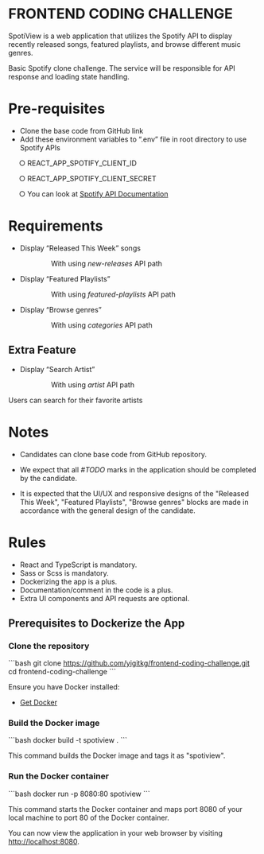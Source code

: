 # **FRONTEND CODING CHALLENGE**

SpotiView is a web application that utilizes the Spotify API to display recently released songs, featured playlists, and browse different music genres.

Basic Spotify clone challenge. The service will be responsible for API response and loading state handling.

# **Pre-requisites**

- Clone the base code from GitHub link
- Add these environment variables to “.env” file in root directory to use Spotify APIs

`	`○ REACT_APP_SPOTIFY_CLIENT_ID

`	`○ REACT_APP_SPOTIFY_CLIENT_SECRET

`	`○ You can look at [Spotify API Documentation](https://developer.spotify.com/documentation/)

# **Requirements**

- Display “Released This Week” songs

`            `With using _new-releases_ API path

- Display “Featured Playlists”

`            `With using _featured-playlists_ API path

- Display “Browse genres”

`            `With using _categories_ API path


## Extra Feature

- Display “Search Artist”

`            `With using _artist_ API path

Users can search for their favorite artists

# **Notes**

- Candidates can clone base code from GitHub repository.

- We expect that all _#TODO_ marks in the application should be completed by the candidate.
- It is expected that the UI/UX and responsive designs of the "Released This Week", "Featured Playlists", "Browse genres" blocks are made in accordance with the general design of the candidate.

# **Rules**

- React and TypeScript is mandatory.
- Sass or Scss is mandatory.
- Dockerizing the app is a plus.
- Documentation/comment in the code is a plus.
- Extra UI components and API requests are optional.


## Prerequisites to Dockerize the App

### Clone the repository

\`\`\`bash
git clone https://github.com/yigitkg/frontend-coding-challenge.git
cd frontend-coding-challenge
\`\`\`

Ensure you have Docker installed:
* [Get Docker](https://docs.docker.com/get-docker/)

### Build the Docker image

\`\`\`bash
docker build -t spotiview .
\`\`\`

This command builds the Docker image and tags it as "spotiview".

### Run the Docker container

\`\`\`bash
docker run -p 8080:80 spotiview
\`\`\`

This command starts the Docker container and maps port 8080 of your local machine to port 80 of the Docker container.

You can now view the application in your web browser by visiting [http://localhost:8080](http://localhost:8080).

  
